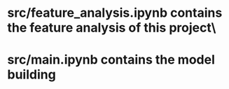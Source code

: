 # src/feature_analysis.ipynb contains the feature analysis of this project\
# src/main.ipynb contains the model building
